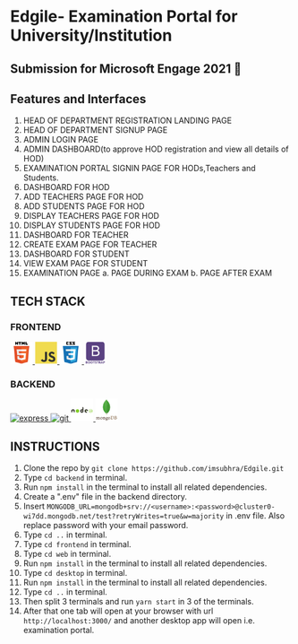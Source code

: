 # Edgile- Examination Portal for University/Institution
## Submission for Microsoft Engage 2021 🌟

## Features and Interfaces

 1. HEAD OF DEPARTMENT REGISTRATION LANDING PAGE
 2. HEAD OF DEPARTMENT SIGNUP PAGE
 3. ADMIN LOGIN PAGE
 4. ADMIN DASHBOARD(to approve HOD registration and view all details of HOD)
 5. EXAMINATION PORTAL SIGNIN PAGE FOR HODs,Teachers and Students.
 6. DASHBOARD FOR HOD
 7. ADD TEACHERS PAGE FOR HOD
 8. ADD STUDENTS PAGE FOR HOD
 9. DISPLAY TEACHERS PAGE FOR HOD
 10. DISPLAY STUDENTS PAGE FOR HOD
 11. DASHBOARD FOR TEACHER
 12. CREATE EXAM PAGE FOR TEACHER
 13. DASHBOARD FOR STUDENT
 14. VIEW EXAM PAGE FOR STUDENT
 15. EXAMINATION PAGE
  a. PAGE DURING EXAM
  b. PAGE AFTER EXAM

## TECH STACK

### FRONTEND
<p align="left"> <a href="https://www.w3.org/html/" target="_blank"> <img src="https://raw.githubusercontent.com/devicons/devicon/master/icons/html5/html5-original-wordmark.svg" alt="html5" width="40" height="40"/> </a> <a href="https://developer.mozilla.org/en-US/docs/Web/JavaScript" target="_blank"> <img src="https://raw.githubusercontent.com/devicons/devicon/master/icons/javascript/javascript-original.svg" alt="javascript" width="40" height="40"/> </a> <a href="https://www.w3schools.com/css/" target="_blank"> <img src="https://raw.githubusercontent.com/devicons/devicon/master/icons/css3/css3-original-wordmark.svg" alt="css3" width="40" height="40"/> </a> <a href="https://getbootstrap.com" target="_blank"> <img src="https://raw.githubusercontent.com/devicons/devicon/master/icons/bootstrap/bootstrap-plain-wordmark.svg" alt="bootstrap" width="40" height="40"/> </a></p>  
  
### BACKEND

<p align="left"><a href="https://expressjs.com" target="_blank"> <img src="https://miro.medium.com/max/1400/1*XP-mZOrIqX7OsFInN2ngRQ.png" alt="express" width="40" height="40"/> </a>  <a href="https://git-scm.com/" target="_blank"> <img src="https://www.vectorlogo.zone/logos/git-scm/git-scm-icon.svg" alt="git" width="40" height="40"/> </a>  <a href="https://nodejs.org" target="_blank"> <img src="https://raw.githubusercontent.com/devicons/devicon/master/icons/nodejs/nodejs-original-wordmark.svg" alt="nodejs" width="40" height="40"/> </a><a href="https://www.mongodb.com/" target="_blank"> <img src="https://raw.githubusercontent.com/devicons/devicon/master/icons/mongodb/mongodb-original-wordmark.svg" alt="mongodb" width="40" height="40"/> </a>  </p>

  ## INSTRUCTIONS
  1. Clone the repo by `git clone https://github.com/imsubhra/Edgile.git`
  2. Type `cd backend` in terminal.
  3. Run `npm install` in the terminal to install all related dependencies.
  4. Create a ".env" file in the backend directory.
  5. Insert `MONGODB_URL=mongodb+srv://<username>:<password>@cluster0-wi7dd.mongodb.net/test?retryWrites=true&w=majority` in .env file. Also replace password with your email password.
  6. Type `cd ..` in terminal.
  7. Type `cd frontend` in terminal.
  8. Type `cd web` in terminal.
  9. Run `npm install` in the terminal to install all related dependencies.
  10. Type `cd desktop` in terminal.
  11. Run `npm install` in the terminal to install all related dependencies.
  12. Type `cd ..` in terminal.
  13. Then split 3 terminals and run `yarn start` in 3 of the terminals.
  14. After that one tab will open at your browser with url `http://localhost:3000/` and another desktop app will open i.e. examination portal. 
